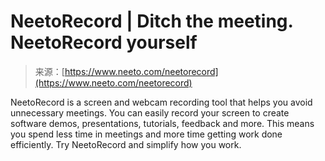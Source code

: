 <!--yml
category: 未分类
date: 2024-05-29 12:31:38
-->

# NeetoRecord | Ditch the meeting. NeetoRecord yourself

> 来源：[https://www.neeto.com/neetorecord](https://www.neeto.com/neetorecord)

NeetoRecord is a screen and webcam recording tool that helps you avoid unnecessary meetings. You can easily record your screen to create software demos, presentations, tutorials, feedback and more. This means you spend less time in meetings and more time getting work done efficiently. Try NeetoRecord and simplify how you work.